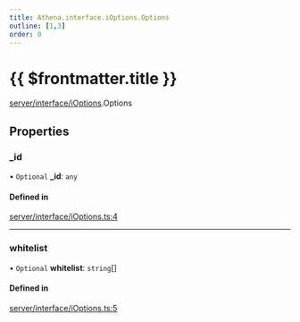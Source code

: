 ```yaml
---
title: Athena.interface.iOptions.Options
outline: [1,3]
order: 0
---
```


# {{ $frontmatter.title }}


[server/interface/iOptions](../modules/server_interface_iOptions.md).Options

## Properties

### \_id

• `Optional` **\_id**: `any`

#### Defined in

[server/interface/iOptions.ts:4](https://github.com/Stuyk/altv-athena/blob/01dffad/src/core/server/interface/iOptions.ts#L4)

___

### whitelist

• `Optional` **whitelist**: `string`[]

#### Defined in

[server/interface/iOptions.ts:5](https://github.com/Stuyk/altv-athena/blob/01dffad/src/core/server/interface/iOptions.ts#L5)
